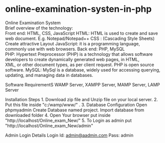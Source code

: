 # online-examination-systen-in-php
Online Examination System  
Brief overview of the technology:      
Front end: HTML, CSS, JavaScript 
  HTML: HTML is used to create and save web document. E.g. Notepad/Notepad++ CSS : (Cascading Style Sheets) Create attractive Layout 
  JavaScript: it is a programming language, commonly use with web browsers. 
Back end: PHP, MySQL  
  PHP: Hypertext Preprocessor (PHP) is a technology that allows software developers to create dynamically generated web pages, in HTML,   
       XML, or other document types, as per client request. PHP is open source software. 
  MySQL: MySql is a database, widely used for accessing querying, updating, and managing data in databases. 
  
Software RequirementS WAMP Server, XAMPP Server, MAMP Server, LAMP Server 

Installation 
Steps 1. Download zip file and Unzip file on your local server. 
2. Put this file inside "c:/wamp/www/" . 
3. Database Configuration Open phpmyadmin Create Database named project. Import database from downloaded folder
4. Open Your browser put inside "http://localhost/Online_exam_New/" 
5. To Login as admin put "http://localhost/Online_exam_New/admin" 

Admin Login Details Login Id: admin@aadmin.com Pass: admin
